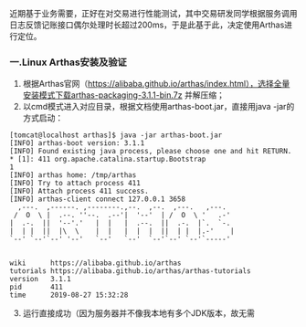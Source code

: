 近期基于业务需要，正好在对交易进行性能测试，其中交易研发同学根据服务调用日志反馈记账接口偶尔处理时长超过200ms，于是此基于此，决定使用Arthas进行定位。

### 一.Linux Arthas安装及验证
1. 根据Arthas官网（https://alibaba.github.io/arthas/index.html），选择全量安装模式下载arthas-packaging-3.1.1-bin.7z 并解压缩；
2. 以cmd模式进入对应目录，根据文档使用arthas-boot.jar，直接用java -jar的方式启动：
```language
[tomcat@localhost arthas]$ java -jar arthas-boot.jar
[INFO] arthas-boot version: 3.1.1
[INFO] Found existing java process, please choose one and hit RETURN.
* [1]: 411 org.apache.catalina.startup.Bootstrap
1
[INFO] arthas home: /tmp/arthas
[INFO] Try to attach process 411
[INFO] Attach process 411 success.
[INFO] arthas-client connect 127.0.0.1 3658
  ,---.  ,------. ,--------.,--.  ,--.  ,---.   ,---.                           
 /  O  \ |  .--. ''--.  .--'|  '--'  | /  O  \ '   .-'                          
|  .-.  ||  '--'.'   |  |   |  .--.  ||  .-.  |`.  `-.                          
|  | |  ||  |\  \    |  |   |  |  |  ||  | |  |.-'    |                         
`--' `--'`--' '--'   `--'   `--'  `--'`--' `--'`-----'                          
                                                                                

wiki      https://alibaba.github.io/arthas                                      
tutorials https://alibaba.github.io/arthas/arthas-tutorials                     
version   3.1.1                                                                 
pid       411                                                                   
time      2019-08-27 15:32:28                                          
```
3. 运行直接成功（因为服务器并不像我本地有多个JDK版本，故无需